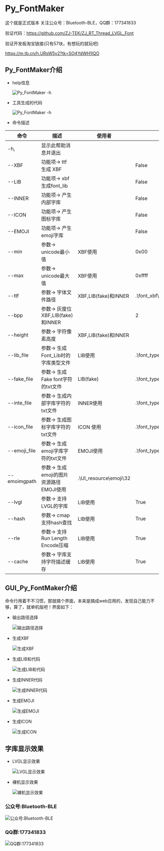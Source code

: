 # Py_FontMaker
这个就是正式版本
关注公众号：Bluetooth-BLE，QQ群：177341833

验证代码：https://github.com/ZJ-TEK/ZJ_RT_Thread_LVGL_Font

验证开发板淘宝链接(只有57块，有想玩的就玩吧)

https://m.tb.cn/h.URsW5y2?tk=SO4YdWH1lQO

## Py_FontMaker介绍
- help信息

  ![Py_FontMaker -h](/image/pictures/Py_FontMaker.jpg) 

- 工具生成的代码

  ![Py_FontMaker -h](/image/pictures/工具生成的demo代码.jpg) 

- 命令描述

|命令	|描述	|使用者	|默认|
| ------------------------ | ------------------------ | ------------------------ | ------------------------ |
|-h,	|显示此帮助消息并退出|		||
|--XBF	|功能项-> ttf 生成 XBF|		|False|
|--LIB	|功能项-> xbf生成font_lib|		|False|
|--INNER| 	功能项-> 产生内部字库|		|False|
|--ICON	|功能项-> 产生图标字库|		|False|
|--EMOJI|	功能项-> 产生emoji字库|		|False|
|--min	|参数-> unicode最小值	|XBF使用	|0x00|
|--max 	|参数-> unicode最大值	|XBF使用	|0xffff|
|--ttf 	|参数-> 字体文件路径	|XBF,LIB(fake)和INNER	|.\font_xbf\TTF_file\HarmonyOS_Sans_SC_Medium.ttf|
|--bpp	|参数-> 灰度位	XBF,LIB(fake)和INNER|	|2
|--height 	|参数-> 字符像素高度	|XBF,LIB(fake)和INNER|	|24|
|--lib_file	|参数-> 生成Font_Lib时的字库类型文件	|LIB使用	|.\font_type\all_font_type_to_generate.txt|
|--fake_file	|参数-> 生成Fake font字符的txt文件	|LIB(fake)	|.\font_type\FAKE_FONT_CODE_POINT.txt|
|--inte_file	|参数-> 生成内部字库字符的txt文件	|INNER使用	|.\font_type\INTERIOR_FONT_CODE_POINT.txt|
|--icon_file	|参数-> 生成图标字库字符的txt文件	|ICON 使用	|.\font_type\ICON_FONT_CODE_POINT.txt|
|--emoji_file	|参数-> 生成emoji字库字符的txt文件	|EMOJI使用	|.\font_type\EMOJI_FONT_CODE_POINT.txt|
|--emoimgpath	|参数-> 生成emoji的图片资源路径	EMOJI使用	|.\UI_resource\emoji\32|
|--lvgl	|参数-> 支持LVGL的字库	|LIB使用	|True|
|--hash	|参数-> cmap支持hash查找	|LIB使用|	True|
|--rle	|参数-> 支持Run Length Encode压缩	|LIB使用|	True|
|--cache|	参数-> 字库支持字符描述缓存	|LIB使用	|True|

## GUI_Py_FontMaker介绍
命令行用着不不习惯，那就搞个界面，本来是搞成web应用的，发现自己能力不够，算了，就单机版吧！界面如下：
- 输出路径选择

  ![输出路径选择](/image/pictures/GUI1.jpg) 

- 生成XBF

  ![生成XBF](/image/pictures/GUI2.jpg) 


- 生成LIB和代码

  ![生成LIB和代码](/image/pictures/GUI3.jpg) 


- 生成INNER代码

  ![生成INNER代码](/image/pictures/GUI4.jpg) 


- 生成EMOJI

  ![生成EMOJI](/image/pictures/GUI5.jpg) 


- 生成ICON

  ![生成ICON](/image/pictures/GUI6.jpg) 

## 字库显示效果
- LVGL显示效果

  ![LVGL显示效果](/image/pictures/LVGL显示效果.jpg) 
  
- 裸机显示效果

  ![裸机显示效果](/image/pictures/非LVGL显示效果.jpg)

### 公众号:Bluetooth-BLE  
  ![公众号:Bluetooth-BLE](/image/QR/公众号.jpg  "公众号:Bluetooth-BLE") 
### QQ群:177341833  
  ![QQ群:177341833](/image/QR/qq群.jpg  "QQ群:177341833") 

